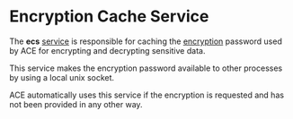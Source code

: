 # Encryption Cache Service

The **ecs** [service](service.md) is responsible for caching the [encryption](encryption.md) password used by ACE for encrypting and decrypting sensitive data.

This service makes the encryption password available to other processes by using a local unix socket.

ACE automatically uses this service if the encryption is requested and has not been provided in any other way.
